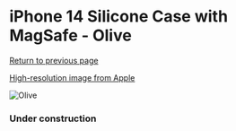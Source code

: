 # iPhone 14 Silicone Case with MagSafe - Olive

[Return to previous page](/iphone_14)

[High-resolution image from Apple](https://store.storeimages.cdn-apple.com/8756/as-images.apple.com/is/MQU83?wid=4500&hei=4500&fmt=png)

<div style="width: 384px"><img src="/everyphone/MQU83.png" alt="Olive"></div>

### Under construction
